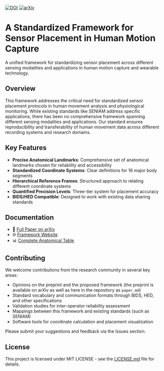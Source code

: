 [![DOI](https://zenodo.org/badge/797952110.svg)](https://doi.org/10.5281/zenodo.14603935)     [![arXiv](https://img.shields.io/badge/arXiv-2412.21159-b31b1b.svg)](https://arxiv.org/abs/2412.21159)

# A Standardized Framework for Sensor Placement in Human Motion Capture

A unified framework for standardizing sensor placement across different sensing modalities and applications in human motion capture and wearable technology.

## Overview

This framework addresses the critical need for standardized sensor placement protocols in human movement analysis and physiological monitoring. While existing standards like SENIAM address specific applications, there has been no comprehensive framework spanning different sensing modalities and applications. Our standard ensures reproducibility and transferability of human movement data across different recording systems and research domains.

## Key Features

- **Precise Anatomical Landmarks**: Comprehensive set of anatomical landmarks chosen for reliability and accessibility
- **Standardized Coordinate Systems**: Clear definitions for 16 major body segments
- **Hierarchical Reference Frames**: Structured approach to relating different coordinate systems
- **Quantified Precision Levels**: Three-tier system for placement accuracy
- **BIDS/HED Compatible**: Designed to work with existing data sharing standards

## Documentation

- 📖 [Full Paper on arXiv](https://doi.org/10.48550/arXiv.2412.21159)
- 🌐 [Framework Website](https://human-sensor-placement.github.io)
- 📊 [Complete Anatomical Table](https://human-sensor-placement.github.io/anatomical_table.html)

## Contributing

We welcome contributions from the research community in several key areas:

- Opinions on the preprint and the proposed framework (the preprint is available on arXiv as well as here in the repository as `paper.md`)
- Standard vocabulary and communication formats through BIDS, HED, and other specifications
- Validation studies for inter-operator reliability assessment
- Mappings between this framework and existing standards (such as SENIAM)
- Software tools for coordinate calculation and placement visualization

Please submit your suggestions and feedback via the Issues section.

## License

This project is licensed under MIT LICENSE - see the [LICENSE.md](LICENSE.md) file for details.
